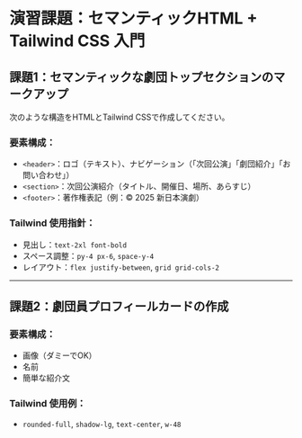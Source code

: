 
# 演習課題：セマンティックHTML + Tailwind CSS 入門

## 課題1：セマンティックな劇団トップセクションのマークアップ

次のような構造をHTMLとTailwind CSSで作成してください。

### 要素構成：
- `<header>`：ロゴ（テキスト）、ナビゲーション（「次回公演」「劇団紹介」「お問い合わせ」）
- `<section>`：次回公演紹介（タイトル、開催日、場所、あらすじ）
- `<footer>`：著作権表記（例：© 2025 新日本演劇）

### Tailwind 使用指針：
- 見出し：`text-2xl font-bold`
- スペース調整：`py-4 px-6`, `space-y-4`
- レイアウト：`flex justify-between`, `grid grid-cols-2`

---

## 課題2：劇団員プロフィールカードの作成

### 要素構成：
- 画像（ダミーでOK）
- 名前
- 簡単な紹介文

### Tailwind 使用例：
- `rounded-full`, `shadow-lg`, `text-center`, `w-48`


